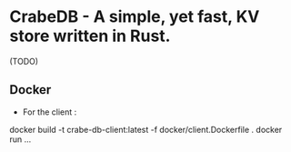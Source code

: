 # CrabeDB - A simple, yet fast, KV store written in Rust.

(TODO)

## Docker

* For the client :

docker build -t crabe-db-client:latest -f docker/client.Dockerfile .
docker run ...